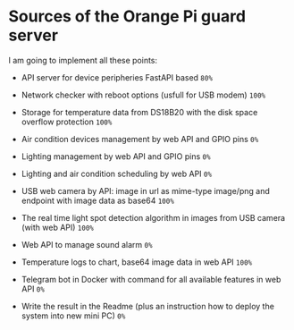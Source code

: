 # Sources of the Orange Pi guard server

I am going to implement all these points:

- API server for device peripheries FastAPI based `80%`

- Network checker with reboot options (usfull for USB modem) `100%`

- Storage for temperature data from DS18B20 with the disk space overflow protection `100%`

- Air condition devices management by web API and GPIO pins `0%`

- Lighting management by web API and GPIO pins `0%`

- Lighting and air condition scheduling by web API `0%`

- USB web camera by API: image in url as mime-type image/png and endpoint with image data as base64 `100%`

- The real time light spot detection algorithm in images from USB camera (with web API) `100%`

- Web API to manage sound alarm `0%`

- Temperature logs to chart, base64 image data in web API `100%`

- Telegram bot in Docker with command for all available features in web API  `0%`

- Write the result in the Readme (plus an instruction how to deploy the system into new mini PC) `0%`
